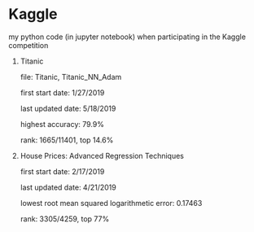 # Kaggle
my python code (in jupyter notebook) when participating in the Kaggle competition


1. Titanic

	file: Titanic, Titanic_NN_Adam
		
	first start date: 1/27/2019
		
	last updated date: 5/18/2019
		
	highest accuracy: 79.9%
		
	rank: 1665/11401, top 14.6%

2. House Prices: Advanced Regression Techniques

	first start date: 2/17/2019
	
	last updated date: 4/21/2019
	
	lowest root mean squared logarithmetic error: 0.17463
	
	rank: 3305/4259, top 77%
